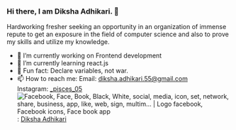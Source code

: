### Hi there, I am Diksha Adhikari. 👋

Hardworking fresher seeking an opportunity in an organization of immense repute to get an exposure in the field of computer science and also to prove my skills and utilize my knowledge.

- 🔭 I’m currently working on Frontend development
- 🌱 I’m currently learning react.js
- 🥂 Fun fact: Declare variables, not war.
- 📫 How to reach me: Email: diksha.adhikari.55@gmail.com \
Instagram: [_pisces_05](https://www.instagram.com/_pisces_05/?hl=en) \
![Facebook, Face, Book, Black, White, social, media, icon, set, network,  share, business, app, like, web, sign, multim… | Logo facebook, Facebook  icons, Face book app](https://i.pinimg.com/originals/b7/63/69/b763699fd1fa3bfb374442593ae642e1.png): [Diksha Adhikari](https://www.facebook.com/diksha.adhikari.984/)


